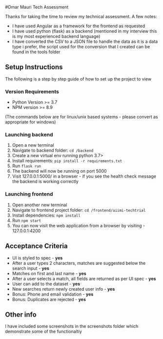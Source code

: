 #Omar Mauri Tech Assessment

Thanks for taking the time to review my technical assessment. A few notes:

- I have used Angular as a framework for the frontend as requested
- I have used python (flask) as a backend (mentioned in my interview this is my most experienced backend language)
- I have converted the CSV to a JSON file to handle the data as it is a data type i prefer, the script used for the conversion that I created can be found in the tools folder

## Setup Instructions 

The following is a step by step guide of how to set up the project to view

### Version Requirements

- Python Version >= 3.7
- NPM version >= 8.9


(The commands below are for linux/unix based systems - please convert as appropriate for windows)
### Launching backend
 1. Open a new terminal
 2. Navigate to backend folder: ``cd /backend``
 3. Create a new virtual env running python 3.7>
 3. Install requirements: ``pip install -r requirements.txt``
 4. Run ``flask run``
 5. The backend will now be running on port 5000
 6. Visit 127.0.0.1:5000/ in a browser - if you see the health check message the backend is working correctly

### Launching frontend
1. Open another new terminal
2. Navigate to frontend project folder: ``cd /frontend/aiimi-techtrial``
3. Install dependencies: ``npm install``
4. Run ``npm start``
5. You can now visit the web application from a browser by visiting - 127.0.0.1:4200

## Acceptance Criteria
- UI is styled to spec - **yes**
- After a user types 2 characters, matches are suggested below the search input - **yes**
- Matches on first and last name - **yes**
- After a user selects a match, all fields are returned as per UI spec - **yes**
- User can add to the dataset - **yes**
- New searches return newly created user info - **yes**
- Bonus: Phone and email validation - **yes**
- Bonus: Duplicates are rejected - **yes**

## Other info
I have included some screenshots in the screenshots folder which demonstrate some of the functionaltiy